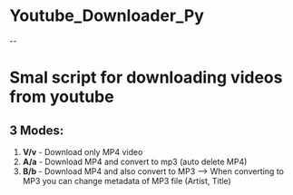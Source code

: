 # Youtube_Downloader_Py
-- 
# Smal script for downloading videos from youtube
## 3 Modes:
1. **V/v** - Download only MP4 video
2. **A/a** - Download MP4 and convert to mp3 (auto delete MP4)
3. **B/b** - Download MP4 and also convert to MP3 --> When converting to MP3 you can change metadata of MP3 file (Artist, Title)